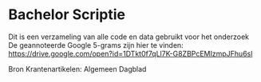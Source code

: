 # Bachelor Scriptie
Dit is een verzameling van alle code en data gebruikt voor het onderzoek
De geannoteerde Google 5-grams zijn hier te vinden: https://drive.google.com/open?id=1DTkt0f7qLl7K-G8ZBPcEMIzmpJFhu6sl

Bron Krantenartikelen: Algemeen Dagblad
